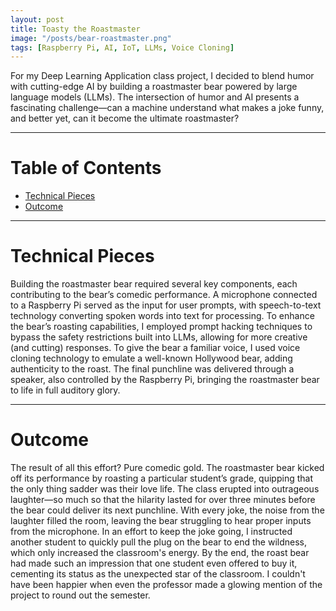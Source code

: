 ```yaml
---
layout: post
title: Toasty the Roastmaster
image: "/posts/bear-roastmaster.png"
tags: [Raspberry Pi, AI, IoT, LLMs, Voice Cloning]
---
```


For my Deep Learning Application class project, I decided to blend humor with cutting-edge AI by building a roastmaster bear powered by large language models (LLMs). The intersection of humor and AI presents a fascinating challenge—can a machine understand what makes a joke funny, and better yet, can it become the ultimate roastmaster?

___

# Table of Contents

- [Technical Pieces](#techincal-pieces)
- [Outcome](#outcome)

___

# Technical Pieces <a name="techincal-pieces"></a>

Building the roastmaster bear required several key components, each contributing to the bear’s comedic performance. A microphone connected to a Raspberry Pi served as the input for user prompts, with speech-to-text technology converting spoken words into text for processing. To enhance the bear’s roasting capabilities, I employed prompt hacking techniques to bypass the safety restrictions built into LLMs, allowing for more creative (and cutting) responses. To give the bear a familiar voice, I used voice cloning technology to emulate a well-known Hollywood bear, adding authenticity to the roast. The final punchline was delivered through a speaker, also controlled by the Raspberry Pi, bringing the roastmaster bear to life in full auditory glory.

___

# Outcome <a name="outcome"></a>

The result of all this effort? Pure comedic gold. The roastmaster bear kicked off its performance by roasting a particular student’s grade, quipping that the only thing sadder was their love life. The class erupted into outrageous laughter—so much so that the hilarity lasted for over three minutes before the bear could deliver its next punchline. With every joke, the noise from the laughter filled the room, leaving the bear struggling to hear proper inputs from the microphone. In an effort to keep the joke going, I instructed another student to quickly pull the plug on the bear to end the wildness, which only increased the classroom's energy. By the end, the roast bear had made such an impression that one student even offered to buy it, cementing its status as the unexpected star of the classroom. I couldn't have been happier when even the professor made a glowing mention of the project to round out the semester.
